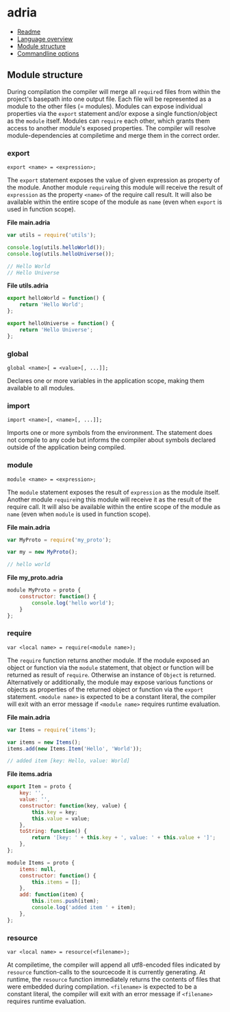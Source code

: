 adria
=====

- <a href="//github.com/sinesc/adria/blob/master/README.md">Readme</a>
- <a href="//github.com/sinesc/adria/blob/master/doc/overview.md">Language overview</a>
- <a href="//github.com/sinesc/adria/blob/master/doc/modules.md">Module structure</a>
- <a href="//github.com/sinesc/adria/blob/master/doc/commandline.md">Commandline options</a>

Module structure
----------------

During compilation the compiler will merge all `require`d files from within the project's basepath into one output file.
Each file will be represented as a module to the other files (= modules). Modules can expose individual properties via the `export` statement and/or expose a single function/object as the `module` itself.
Modules can `require` each other, which grants them access to another module's exposed properties. The compiler will resolve module-dependencies at compiletime and merge them in the correct order.

### export

`export <name> = <expression>;`

The `export` statement exposes the value of given expression as property of the module. Another module `require`ing this module will receive the result of `expression` as the property `<name>` of the require call result.
It will also be available within the entire scope of the module as `name` (even when `export` is used in function scope).

**File main.adria**

```javascript
var utils = require('utils');

console.log(utils.helloWorld());
console.log(utils.helloUniverse());

// Hello World
// Hello Universe
```

**File utils.adria**

```javascript
export helloWorld = function() {
    return 'Hello World';
};

export helloUniverse = function() {
    return 'Hello Universe';
};
```

### global

`global <name>[ = <value>[, ...]];`

Declares one or more variables in the application scope, making them available to all modules.

### import

`import <name>[, <name>[, ...]];`

Imports one or more symbols from the environment. The statement does not compile to any code but informs the compiler about symbols declared outside of the application being compiled.

### module

`module <name> = <expression>;`

The `module` statement exposes the result of `expression` as the module itself. Another module `require`ing this module will receive it as the result of the require call.
It will also be available within the entire scope of the module as `name` (even when `module` is used in function scope).

**File main.adria**

```javascript
var MyProto = require('my_proto');

var my = new MyProto();

// hello world
```

**File my_proto.adria**

```javascript
module MyProto = proto {
    constructor: function() {
        console.log('hello world');
    }
};
```

### require

`var <local name> = require(<module name>);`

The `require` function returns another module. If the module exposed an object or function via the `module` statement, that object or function will be returned as result of `require`. Otherwise an instance of `Object` is returned.
Alternatively or additionally, the module may expose various functions or objects as properties of the returned object or function via the `export` statement.
`<module name>` is expected to be a constant literal, the compiler will exit with an error message if `<module name>` requires runtime evaluation.

**File main.adria**

```javascript
var Items = require('items');

var items = new Items();
items.add(new Items.Item('Hello', 'World'));

// added item [key: Hello, value: World]
```

**File items.adria**

```javascript
export Item = proto {
    key: '',
    value: '',
    constructor: function(key, value) {
        this.key = key;
        this.value = value;
    },
    toString: function() {
        return '[key: ' + this.key + ', value: ' + this.value + ']';
    },
};

module Items = proto {
    items: null,
    constructor: function() {
        this.items = [];
    },
    add: function(item) {
        this.items.push(item);
        console.log('added item ' + item);
    },
};
```

### resource

`var <local name> = resource(<filename>);`

At compiletime, the compiler will append all utf8-encoded files indicated by `resource` function-calls to the sourcecode it is currently generating.
At runtime, the `resource` function immediately returns the contents of files that were embedded during compilation.
`<filename>` is expected to be a constant literal, the compiler will exit with an error message if `<filename>` requires runtime evaluation.


